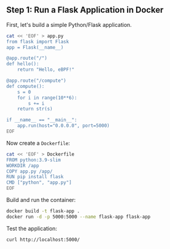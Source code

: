 ## Step 1: Run a Flask Application in Docker

First, let's build a simple Python/Flask application.

```bash
cat << 'EOF' > app.py
from flask import Flask
app = Flask(__name__)

@app.route("/")
def hello():
    return "Hello, eBPF!"

@app.route("/compute")
def compute():
    s = 0
    for i in range(10**6):
        s += i
    return str(s)

if __name__ == "__main__":
    app.run(host="0.0.0.0", port=5000)
EOF
```

Now create a `Dockerfile`:

```bash
cat << 'EOF' > Dockerfile
FROM python:3.9-slim
WORKDIR /app
COPY app.py /app/
RUN pip install flask
CMD ["python", "app.py"]
EOF
```

Build and run the container:

```bash
docker build -t flask-app .
docker run -d -p 5000:5000 --name flask-app flask-app
```

Test the application:

```bash
curl http://localhost:5000/
```